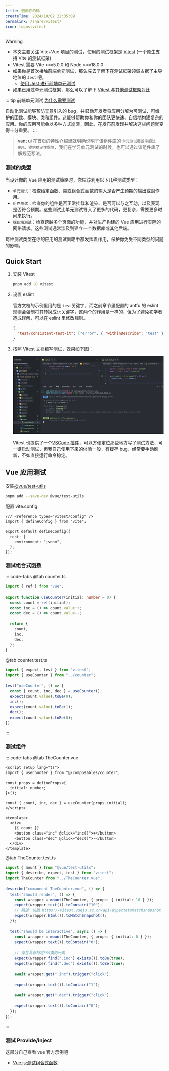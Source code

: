 ```yaml
---
title: 测测你的码
createTime: 2024/10/02 22:35:09
permalink: /share/vitest/
icon: logos:vitest
---
```


> [!WARNING]
>
> - 本文主要关注 Vite+Vue 项目的测试，使用的测试框架是 [Vitest](https://cn.vitest.dev/) (一个原生支持 Vite 的测试框架)
> - Vitest 需要 Vite >=v5.0.0 和 Node >=v18.0.0
> - 如果你是首次接触前端单元测试，那么先去了解下在测试框架领域占据了主导地位的 `Jest` 吧。
>   - [使用 Jest 进行前端单元测试](/blog/使用Jest进行前端单元测试.md)
> - 如果已用过单元测试框架，那么可以了解下 [Vitest 与其他测试框架对比](https://cn.vitest.dev/guide/comparisons)

::: tip 前端单元测试
[为什么需要测试](https://cn.vuejs.org/guide/scaling-up/testing)

自动化测试能够预防无意引入的 bug，并鼓励开发者将应用分解为可测试、可维护的函数、模块、类和组件。这能够帮助你和你的团队更快速、自信地构建复杂的应用。你的应用可能会以多种方式崩溃，因此，在发布前发现并解决这些问题就变得十分重要。
:::

> [vant ui](https://vant-ui.github.io/vant/#/zh-CN) 在首页的特性介绍里就明确说明了该组件库的 `单元测试覆盖率超过 90%，提供稳定性保障`，我们在学习单元测试的时候，也可以通过该组件库了解规范写法。

### 测试的类型 ​

当设计你的 Vue 应用的测试策略时，你应该利用以下几种测试类型：

- `单元测试`：检查给定函数、类或组合式函数的输入是否产生预期的输出或副作用。
- `组件测试`：检查你的组件是否正常挂载和渲染、是否可以与之互动，以及表现是否符合预期。这些测试比单元测试导入了更多的代码，更复杂，需要更多时间来执行。
- `端到端测试`：检查跨越多个页面的功能，并对生产构建的 Vue 应用进行实际的网络请求。这些测试通常涉及到建立一个数据库或其他后端。

每种测试类型在你的应用的测试策略中都发挥着作用，保护你免受不同类型的问题的影响。

## Quick Start

1. 安装 Vitest

   ```bash
   pnpm add -D vitest
   ```

2. 设置 eslint

   官方文档的示例里用的是 `test`关键字，而之前章节里配置的 antfu 的 eslint 规则会强制将其转换成`it`关键字，这两个的作用是一样的，但为了避免初学者造成误解，可以在 eslint 里修改规则。

   ```json
   {
     "test/consistent-test-it": ["error", { "withinDescribe": "test" }]
   }
   ```

3. 按照 Vitest 文档[编写测试](https://cn.vitest.dev/guide/#编写测试)，效果如下图：

   ![运行Vitest](./FILES/41548a78/img-20241004032906.png)

   Vitest 也提供了一个[VSCode 插件](https://cn.vitest.dev/guide/ide.html)，可以方便定位那些地方写了测试方法，可一键启动测试，但我自己使用下来的体验一般，有缓存 bug，经常要手动刷新，不如直接运行命令稳定。

## Vue 应用测试

安装[@vue/test-utils](https://test-utils.vuejs.org/)

```bash
pnpm add --save-dev @vue/test-utils
```

配置 vite.config

```ts{1,6}
/// <reference types="vitest/config" />
import { defineConfig } from "vite";

export default defineConfig({
  test: {
    environment: "jsdom",
  },
});
```

### 测试组合式函数

::: code-tabs
@tab counter.ts

```ts
import { ref } from "vue";

export function useCounter(initial: number = 0) {
  const count = ref(initial);
  const inc = () => count.value++;
  const dec = () => count.value--;

  return {
    count,
    inc,
    dec,
  };
}
```

@tab counter.test.ts

```ts
import { expect, test } from "vitest";
import { useCounter } from "../counter";

test("useCounter", () => {
  const { count, inc, dec } = useCounter();
  expect(count.value).toBe(0);
  inc();
  expect(count.value).toBe(1);
  dec();
  expect(count.value).toBe(0);
});
```

:::

### 测试组件

::: code-tabs
@tab TheCounter.vue

```vue
<script setup lang="ts">
import { useCounter } from "@/composables/counter";

const props = defineProps<{
  initial: number;
}>();

const { count, inc, dec } = useCounter(props.initial);
</script>

<template>
  <div>
    {{ count }}
    <button class="inc" @click="inc()">+</button>
    <button class="dec" @click="dec()">-</button>
  </div>
</template>
```

@tab TheCounter.test.ts

```ts
import { mount } from "@vue/test-utils";
import { describe, expect, test } from "vitest";
import TheCounter from "../TheCounter.vue";

describe("component TheCounter.vue", () => {
  test("should render", () => {
    const wrapper = mount(TheCounter, { props: { initial: 10 } });
    expect(wrapper.text()).toContain("10");
    // 期望：快照 https://vitest.vuejs.ac.cn/api/expect#tomatchsnapshot
    expect(wrapper.html()).toMatchSnapshot();
  });

  test("should be interactive", async () => {
    const wrapper = mount(TheCounter, { props: { initial: 0 } });
    expect(wrapper.text()).toContain("0");

    // 存在具有特定css类的元素
    expect(wrapper.find(".inc").exists()).toBe(true);
    expect(wrapper.find(".dec").exists()).toBe(true);

    await wrapper.get(".inc").trigger("click");

    expect(wrapper.text()).toContain("1");

    await wrapper.get(".dec").trigger("click");

    expect(wrapper.text()).toContain("0");
  });
});
```

:::

### 测试 Provide/inject

这部分自己查看 vue 官方示例吧

- [Vue.js:测试组合式函数](https://cn.vuejs.org/guide/scaling-up/testing#testing-composables)
